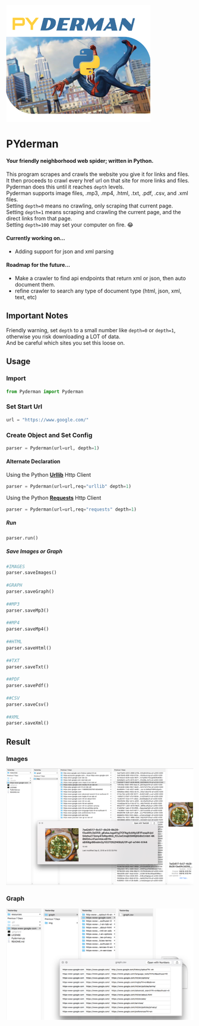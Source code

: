 <img src="https://github.com/brendenvogt/PYderman/blob/master/resources/pyderman.png?raw=true" width="388"/>


# PYderman
#### Your friendly neighborhood web spider; written in **Python**.
This program scrapes and crawls the website you give it for links and files. It then proceeds to crawl every href url on that site for more links and files. Pyderman does this until it reaches `depth` levels. <br/>
Pyderman supports image files, .mp3, .mp4, .html, .txt, .pdf, .csv, and .xml files.<br/>
Setting `depth=0` means no crawling, only scraping that current page.<br/>
Setting `depth=1` means scraping and crawling the current page, and the direct links from that page.<br/>
Setting `depth=100` may set your computer on fire. 😂
#### Currently working on...
* Adding support for json and xml parsing
#### Roadmap for the future...
* Make a crawler to find api endpoints that return xml or json, then auto document them.
* refine crawler to search any type of document type (html, json, xml, text, etc)
## Important Notes
Friendly warning, set `depth` to a small number like `depth=0` or `depth=1`, otherwise you risk downloading a LOT of data.<br/>
And be careful which sites you set this loose on.

## Usage 

### Import
```python
from Pyderman import Pyderman
```
### Set Start Url
```python
url = "https://www.google.com/"
```
### Create Object and Set Config
```python
parser = Pyderman(url=url, depth=1)
```
#### Alternate Declaration
Using the Python [**Urllib**](https://docs.python.org/3/library/urllib.html) Http Client
```python
parser = Pyderman(url=url,req="urllib" depth=1)
```
Using the Python [**Requests**](http://docs.python-requests.org/en/master) Http Client
```python
parser = Pyderman(url=url,req="requests" depth=1)
```

##### Run
```python
parser.run()
```

##### Save Images or Graph
```python
#IMAGES
parser.saveImages()	

#GRAPH
parser.saveGraph()

##MP3
parser.saveMp3()

##MP4
parser.saveMp4()

##HTML
parser.saveHtml()

##TXT
parser.saveTxt()

##PDF
parser.savePdf()

##CSV
parser.saveCsv()

##XML
parser.saveXml()
```

## Result 

### Images
<img src="https://github.com/brendenvogt/PYderman/blob/master/resources/imgScreenshot.png?raw=true"/>


### Graph
<img src="https://github.com/brendenvogt/PYderman/blob/master/resources/graphScreenshot.png?raw=true"/>
